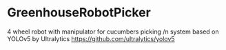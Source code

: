 # GreenhouseRobotPicker
4 wheel robot with manipulator for cucumbers picking /n
system based on YOLOv5 by Ultralytics https://github.com/ultralytics/yolov5
